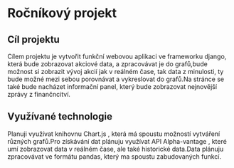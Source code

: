 # Ročníkový projekt

## Cíl projektu
Cílem projektu je vytvořit funkční webovou aplikaci ve frameworku django, která bude zobrazovat akciové data, a zpracovávat je do grafů,bude možnost si zobrazit vývoj akcií jak v reálném čase, tak data z minulosti, ty bude možné mezi sebou porovnávat a vykreslovat do grafů.Na stránce se také bude nacházet informační panel, který bude zobrazovat nejnovější zprávy z finančncitví.

## Využívané technologie
Planuji využívat knihovnu Chart.js , která má spoustu možností vytváření různých grafů.Pro získávání dat plánuju využívat API Alpha-vantage , které umí zobrazovat data v reálném čase, ale také historické data.Data plánuju zpracovávat ve formátu pandas, který ma spoustu zabudovaných funkcí. 
